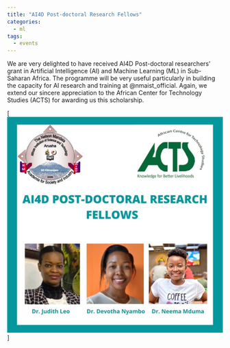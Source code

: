```yaml
---
title: "AI4D Post-doctoral Research Fellows"
categories:
  - ml
tags:
  - events
---
```

We are very delighted to have received AI4D Post-doctoral researchers’ grant in Artificial Intelligence (AI) and Machine Learning (ML) in Sub-Saharan Africa. The programme will be very useful particularly in building the capacity for AI research and training at @nmaist_official. Again, we extend our sincere appreciation to the African Center for Technology Studies (ACTS) for awarding us this scholarship.

[<img src="/assets/images/ACTs.JPG" class="align-center" alt="">]
